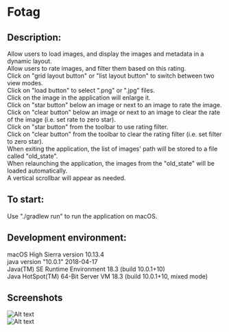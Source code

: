 # Fotag

## Description:<br />
Allow users to load images, and display the images and metadata in a dynamic layout.<br />
Allow users to rate images, and filter them based on this rating.<br />
Click on "grid layout button" or "list layout button" to switch between two view modes.<br />
Click on "load button" to select ".png" or ".jpg" files.<br />
Click on the image in the application will enlarge it.<br />
Click on "star button" below an image or next to an image to rate the image.<br />
Click on "clear button" below an image or next to an image to clear the rate of the image (i.e. set rate to zero star).<br />
Click on "star button" from the toolbar to use rating filter.<br />
Click on "clear button" from the toolbar to clear the rating filter (i.e. set filter to zero star).<br />
When exiting the application, the list of images' path will be stored to a file called "old_state".<br />
When relaunching the application, the images from the "old_state" will be loaded automatically.<br />
A vertical scrollbar will appear as needed.<br />

## To start:<br />
Use "./gradlew run" to run the application on macOS.<br />

## Development environment:<br />
macOS High Sierra version 10.13.4<br />
java version "10.0.1" 2018-04-17<br />
Java(TM) SE Runtime Environment 18.3 (build 10.0.1+10)<br />
Java HotSpot(TM) 64-Bit Server VM 18.3 (build 10.0.1+10, mixed mode)<br />

## Screenshots
![Alt text](https://github.com/yhggf45/Fotag/raw/master/1.png)<br />
![Alt text](https://github.com/yhggf45/Fotag/raw/master/2.png)
